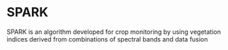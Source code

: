 # SPARK
SPARK is an algorithm developed for crop monitoring by using vegetation indices derived from combinations of spectral bands and data fusion
